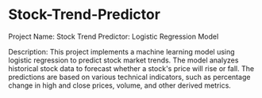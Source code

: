 # Stock-Trend-Predictor

Project Name: Stock Trend Predictor: Logistic Regression Model

Description: This project implements a machine learning model using logistic regression to predict stock market trends. The model analyzes historical stock data to forecast whether a stock's price will rise or fall. The predictions are based on various technical indicators, such as percentage change in high and close prices, volume, and other derived metrics.

